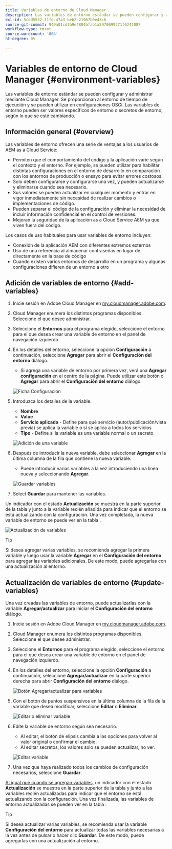 ```yaml
---
title: Variables de entorno de Cloud Manager
description: Las variables de entorno estándar se pueden configurar y administrar mediante Cloud Manager y se proporcionan al entorno de tiempo de ejecución para su uso en la configuración OSGi.
exl-id: 5cdd5532-11fe-47a3-beb2-21967b0e43c6
source-git-commit: 940a01cd3b9e4804bfab1a5970699271f624f087
workflow-type: tm+mt
source-wordcount: '804'
ht-degree: 0%

---
```


# Variables de entorno de Cloud Manager {#environment-variables}

Las variables de entorno estándar se pueden configurar y administrar mediante Cloud Manager. Se proporcionan al entorno de tiempo de ejecución y se pueden utilizar en configuraciones OSGi. Las variables de entorno pueden ser valores específicos de entorno o secretos de entorno, según lo que se esté cambiando.

## Información general {#overview}

Las variables de entorno ofrecen una serie de ventajas a los usuarios de AEM as a Cloud Service:

* Permiten que el comportamiento del código y la aplicación varíe según el contexto y el entorno. Por ejemplo, se pueden utilizar para habilitar distintas configuraciones en el entorno de desarrollo en comparación con los entornos de producción o ensayo para evitar errores costosos.
* Solo deben configurarse y configurarse una vez, y pueden actualizarse y eliminarse cuando sea necesario.
* Sus valores se pueden actualizar en cualquier momento y entrar en vigor inmediatamente sin necesidad de realizar cambios o implementaciones de código.
* Pueden separar el código de la configuración y eliminar la necesidad de incluir información confidencial en el control de versiones.
* Mejoran la seguridad de la aplicación as a Cloud Service AEM ya que viven fuera del código.

Los casos de uso habituales para usar variables de entorno incluyen:

* Conexión de la aplicación AEM con diferentes extremos externos
* Uso de una referencia al almacenar contraseñas en lugar de directamente en la base de código
* Cuando existen varios entornos de desarrollo en un programa y algunas configuraciones difieren de un entorno a otro

## Adición de variables de entorno {#add-variables}

1. Inicie sesión en Adobe Cloud Manager en [my.cloudmanager.adobe.com](https://my.cloudmanager.adobe.com/).
1. Cloud Manager enumera los distintos programas disponibles. Seleccione el que desee administrar.
1. Seleccione el **Entornos** para el programa elegido, seleccione el entorno para el que desea crear una variable de entorno en el panel de navegación izquierdo.
1. En los detalles del entorno, seleccione la opción **Configuración** a continuación, seleccione **Agregar** para abrir el **Configuración del entorno** diálogo.
   * Si agrega una variable de entorno por primera vez, verá una **Agregar configuración** en el centro de la página. Puede utilizar este botón o **Agregar** para abrir el **Configuración del entorno** diálogo.

   ![Ficha Configuración](assets/configuration-tab.png)

1. Introduzca los detalles de la variable.
   * **Nombre**
   * **Value**
   * **Servicio aplicado** - Define para qué servicio (autor/publicación/vista previa) se aplica la variable o si se aplica a todos los servicios
   * **Tipo** - Define si la variable es una variable normal o un secreto

   ![Adición de una variable](assets/add-variable.png)

1. Después de introducir la nueva variable, debe seleccionar **Agregar** en la última columna de la fila que contiene la nueva variable.
   * Puede introducir varias variables a la vez introduciendo una línea nueva y seleccionando **Agregar**.

   ![Guardar variables](assets/save-variables.png)

1. Select **Guardar** para mantener las variables.

Un indicador con el estado **Actualización** se muestra en la parte superior de la tabla y junto a la variable recién añadida para indicar que el entorno se está actualizando con la configuración. Una vez completada, la nueva variable de entorno se puede ver en la tabla .

![Actualización de variables](assets/updating-variables.png)

>[!TIP]
>
>Si desea agregar varias variables, se recomienda agregar la primera variable y luego usar la variable **Agregar** en el **Configuración del entorno** para agregar las variables adicionales. De este modo, puede agregarlas con una actualización al entorno.

## Actualización de variables de entorno {#update-variables}

Una vez creadas las variables de entorno, puede actualizarlas con la variable **Agregar/actualizar** para iniciar el **Configuración del entorno** diálogo.

1. Inicie sesión en Adobe Cloud Manager en [my.cloudmanager.adobe.com](https://my.cloudmanager.adobe.com/).
1. Cloud Manager enumera los distintos programas disponibles. Seleccione el que desee administrar.
1. Seleccione el **Entornos** para el programa elegido, seleccione el entorno para el que desea crear una variable de entorno en el panel de navegación izquierdo.
1. En los detalles del entorno, seleccione la opción **Configuración** a continuación, seleccione **Agregar/actualizar** en la parte superior derecha para abrir **Configuración del entorno** diálogo.

   ![Botón Agregar/actualizar para variables](assets/add-update-variables.png)

1. Con el botón de puntos suspensivos en la última columna de la fila de la variable que desea modificar, seleccione **Editar** o **Eliminar**.

   ![Editar o eliminar variable](assets/edit-delete-variable.png)

1. Edite la variable de entorno según sea necesario.
   * Al editar, el botón de elipsis cambia a las opciones para volver al valor original o confirmar el cambio.
   * Al editar secretos, los valores solo se pueden actualizar, no ver.

   ![Editar variable](assets/edit-variable.png)

1. Una vez que haya realizado todos los cambios de configuración necesarios, seleccione **Guardar**.

[Al igual que cuando se agregan variables,](#add-variables) un indicador con el estado **Actualización** se muestra en la parte superior de la tabla y junto a las variables recién actualizadas para indicar que el entorno se está actualizando con la configuración. Una vez finalizada, las variables de entorno actualizadas se pueden ver en la tabla .

>[!TIP]
>
>Si desea actualizar varias variables, se recomienda usar la variable **Configuración del entorno** para actualizar todas las variables necesarias a la vez antes de pulsar o hacer clic **Guardar**. De este modo, puede agregarlas con una actualización al entorno.

